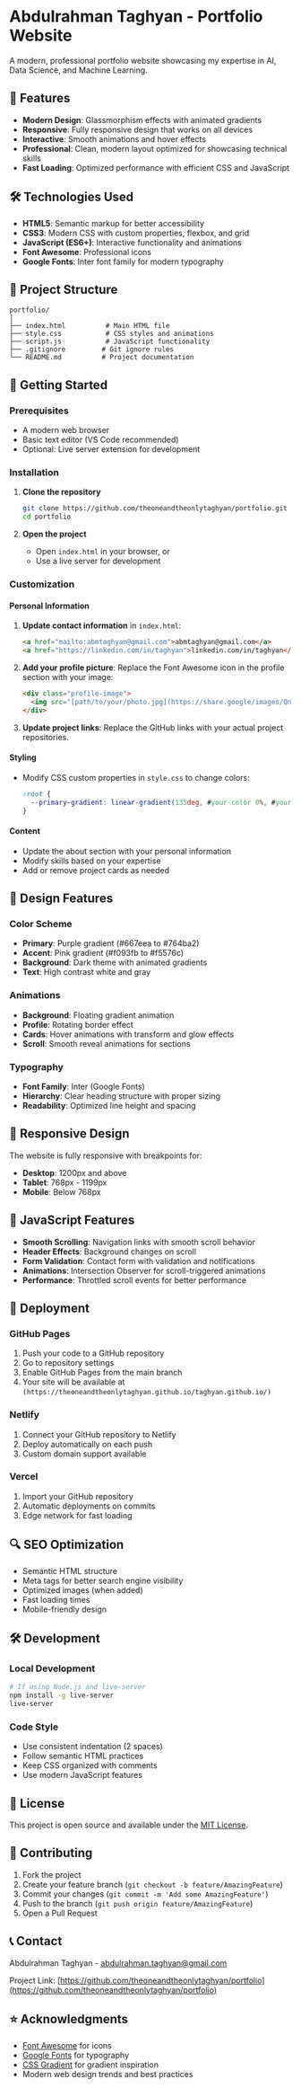 # Abdulrahman Taghyan - Portfolio Website

A modern, professional portfolio website showcasing my expertise in AI, Data Science, and Machine Learning.

## 🌟 Features

- **Modern Design**: Glassmorphism effects with animated gradients
- **Responsive**: Fully responsive design that works on all devices
- **Interactive**: Smooth animations and hover effects
- **Professional**: Clean, modern layout optimized for showcasing technical skills
- **Fast Loading**: Optimized performance with efficient CSS and JavaScript

## 🛠️ Technologies Used

- **HTML5**: Semantic markup for better accessibility
- **CSS3**: Modern CSS with custom properties, flexbox, and grid
- **JavaScript (ES6+)**: Interactive functionality and animations
- **Font Awesome**: Professional icons
- **Google Fonts**: Inter font family for modern typography

## 📁 Project Structure

```
portfolio/
│
├── index.html          # Main HTML file
├── style.css           # CSS styles and animations
├── script.js           # JavaScript functionality
├── .gitignore         # Git ignore rules
└── README.md          # Project documentation
```

## 🚀 Getting Started

### Prerequisites

- A modern web browser
- Basic text editor (VS Code recommended)
- Optional: Live server extension for development

### Installation

1. **Clone the repository**
   ```bash
   git clone https://github.com/theoneandtheonlytaghyan/portfolio.git
   cd portfolio
   ```

2. **Open the project**
   - Open `index.html` in your browser, or
   - Use a live server for development

### Customization

#### Personal Information
1. **Update contact information** in `index.html`:
   ```html
   <a href="mailto:abmtaghyan@gmail.com">abmtaghyan@gmail.com</a>
   <a href="https://linkedin.com/in/taghyan">linkedin.com/in/taghyan</a>
   ```

2. **Add your profile picture**:
   Replace the Font Awesome icon in the profile section with your image:
   ```html
   <div class="profile-image">
     <img src="[path/to/your/photo.jpg](https://share.google/images/QnWXpRfARytYocl7L)" alt="taghyan">
   </div>
   ```

3. **Update project links**:
   Replace the GitHub links with your actual project repositories.

#### Styling
- Modify CSS custom properties in `style.css` to change colors:
  ```css
  :root {
    --primary-gradient: linear-gradient(135deg, #your-color 0%, #your-color 100%);
  }
  ```

#### Content
- Update the about section with your personal information
- Modify skills based on your expertise
- Add or remove project cards as needed

## 🎨 Design Features

### Color Scheme
- **Primary**: Purple gradient (#667eea to #764ba2)
- **Accent**: Pink gradient (#f093fb to #f5576c)
- **Background**: Dark theme with animated gradients
- **Text**: High contrast white and gray

### Animations
- **Background**: Floating gradient animation
- **Profile**: Rotating border effect
- **Cards**: Hover animations with transform and glow effects
- **Scroll**: Smooth reveal animations for sections

### Typography
- **Font Family**: Inter (Google Fonts)
- **Hierarchy**: Clear heading structure with proper sizing
- **Readability**: Optimized line height and spacing

## 📱 Responsive Design

The website is fully responsive with breakpoints for:
- **Desktop**: 1200px and above
- **Tablet**: 768px - 1199px
- **Mobile**: Below 768px

## 🔧 JavaScript Features

- **Smooth Scrolling**: Navigation links with smooth scroll behavior
- **Header Effects**: Background changes on scroll
- **Form Validation**: Contact form with validation and notifications
- **Animations**: Intersection Observer for scroll-triggered animations
- **Performance**: Throttled scroll events for better performance

## 🚀 Deployment

### GitHub Pages
1. Push your code to a GitHub repository
2. Go to repository settings
3. Enable GitHub Pages from the main branch
4. Your site will be available at `(https://theoneandtheonlytaghyan.github.io/taghyan.github.io/)`

### Netlify
1. Connect your GitHub repository to Netlify
2. Deploy automatically on each push
3. Custom domain support available

### Vercel
1. Import your GitHub repository
2. Automatic deployments on commits
3. Edge network for fast loading

## 🔍 SEO Optimization

- Semantic HTML structure
- Meta tags for better search engine visibility
- Optimized images (when added)
- Fast loading times
- Mobile-friendly design

## 🛠️ Development

### Local Development
```bash
# If using Node.js and live-server
npm install -g live-server
live-server
```

### Code Style
- Use consistent indentation (2 spaces)
- Follow semantic HTML practices
- Keep CSS organized with comments
- Use modern JavaScript features

## 📄 License

This project is open source and available under the [MIT License](LICENSE).

## 🤝 Contributing

1. Fork the project
2. Create your feature branch (`git checkout -b feature/AmazingFeature`)
3. Commit your changes (`git commit -m 'Add some AmazingFeature'`)
4. Push to the branch (`git push origin feature/AmazingFeature`)
5. Open a Pull Request

## 📞 Contact

Abdulrahman Taghyan - [abdulrahman.taghyan@gmail.com](mailto:abmtaghyan@gmail.com)

Project Link: [https://github.com/theoneandtheonlytaghyan/portfolio](https://github.com/theoneandtheonlytaghyan/portfolio)

## ⭐ Acknowledgments

- [Font Awesome](https://fontawesome.com/) for icons
- [Google Fonts](https://fonts.google.com/) for typography
- [CSS Gradient](https://cssgradient.io/) for gradient inspiration
- Modern web design trends and best practices
